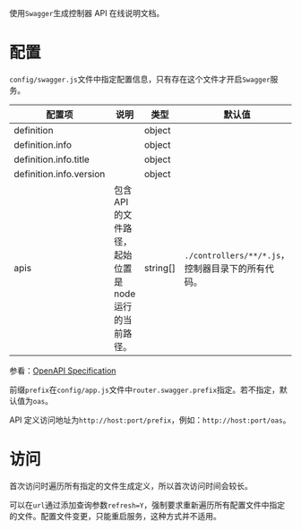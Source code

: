 使用`Swagger`生成控制器 API 在线说明文档。

# 配置

`config/swagger.js`文件中指定配置信息，只有存在这个文件才开启`Swagger`服务。

| 配置项                  | 说明                                                  | 类型     | 默认值                                            |
| ----------------------- | ----------------------------------------------------- | -------- | ------------------------------------------------- |
| definition              |                                                       | object   |                                                   |
| definition.info         |                                                       | object   |                                                   |
| definition.info.title   |                                                       | object   |                                                   |
| definition.info.version |                                                       | object   |                                                   |
| apis                    | 包含 API 的文件路径，起始位置是 node 运行的当前路径。 | string[] | `./controllers/**/*.js`，控制器目录下的所有代码。 |

参看：[OpenAPI Specification](http://spec.openapis.org/oas/v3.0.3)

前缀`prefix`在`config/app.js`文件中`router.swagger.prefix`指定。若不指定，默认值为`oas`。

API 定义访问地址为`http://host:port/prefix`，例如：`http://host:port/oas`。

# 访问

首次访问时遍历所有指定的文件生成定义，所以首次访问时间会较长。

可以在`url`通过添加查询参数`refresh=Y`，强制要求重新遍历所有配置文件中指定的文件。配置文件变更，只能重启服务，这种方式并不适用。
